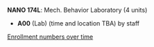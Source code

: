 **NANO 174L**: Mech. Behavior Laboratory (4 units)

- **A00** (Lab) (time and location TBA) by staff

[Enrollment numbers over time](./NANO174L.tsv)
